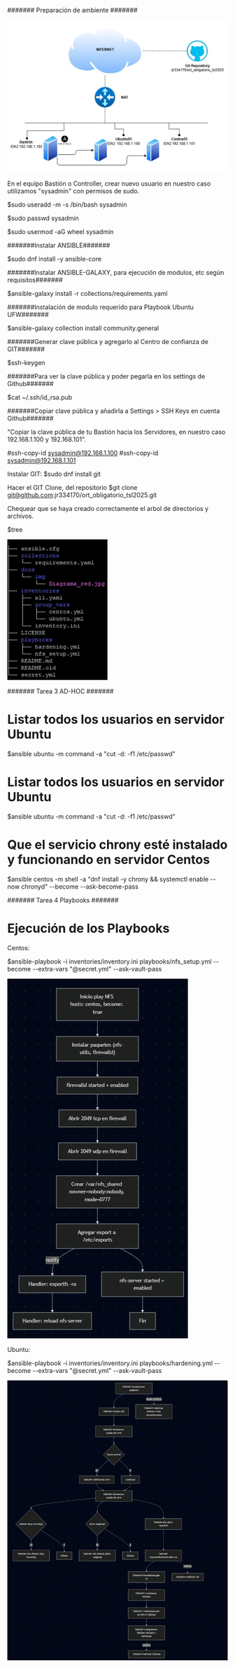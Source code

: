 ####### Preparación de ambiente #######

![Diagrama de red](docs/img/Diagrama_red.jpg)

En el equipo Bastión o Controller, crear nuevo usuario en nuestro caso utilizamos "sysadmin" con permisos de sudo.

$sudo useradd -m -s /bin/bash sysadmin

$sudo passwd sysadmin

$sudo usermod -aG wheel sysadmin

#######Instalar ANSIBLE#######

$sudo dnf install -y ansible-core

#######Instalar ANSIBLE-GALAXY, para ejecución de modulos, etc según requisitos#######

$ansible-galaxy install -r collections/requirements.yaml

#######Instalación de modulo requerido para Playbook Ubuntu UFW#######

$ansible-galaxy collection install community.general

#######Generar clave pública y agregarlo al Centro de confianza de GIT#######

$ssh-keygen

#######Para ver la clave pública y poder pegarla en los settings de Github#######

$cat ~/.ssh/id_rsa.pub

#######Copiar clave pública y añadirla a Settings > SSH Keys en cuenta Github#######

"Copiar la clave pública de tu Bastión hacia los Servidores, en nuestro caso 192.168.1.100 y 192.168.101".

#ssh-copy-id sysadmin@192.168.1.100
#ssh-copy-id sysadmin@192.168.1.101

Instalar GIT:
$sudo dnf install git

Hacer el GIT Clone, del repositorio
$git clone git@github.com:jr334170/ort_obligatorio_tsl2025.git

Chequear que se haya creado correctamente el arbol de directorios y archivos.

$tree

![Diagrama de red](docs/img/Diagrama_arbol.jpg)

####### Tarea 3 AD-HOC #######

# Listar todos los usuarios en servidor Ubuntu
$ansible ubuntu -m command -a "cut -d: -f1 /etc/passwd"

# Listar todos los usuarios en servidor Ubuntu
$ansible ubuntu -m command -a "cut -d: -f1 /etc/passwd"

# Que el servicio chrony esté instalado y funcionando en servidor Centos
$ansible centos -m shell -a "dnf install -y chrony && systemctl enable --now chronyd" --become --ask-become-pass


####### Tarea 4 Playbooks #######


# Ejecución de los Playbooks

Centos:

 $ansible-playbook -i inventories/inventory.ini playbooks/nfs_setup.yml --become --extra-vars "@secret.yml" --ask-vault-pass

![Diagrama de red](docs/img/Diagrama_playbook_centos.jpg)




Ubuntu:

 $ansible-playbook -i inventories/inventory.ini playbooks/hardening.yml --become --extra-vars "@secret.yml" --ask-vault-pass

![Diagrama de red](docs/img/Diagrama_playbook_ubuntu.jpg)

